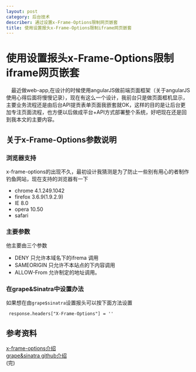 ```yaml
---
layout: post
category: 后台技术
describer: 通过设置x-Frame-Options限制网页嵌套
title: 使用设置报头x-Frame-Options限制iframe网页嵌套
---
```


# 使用设置报头x-Frame-Options限制iframe网页嵌套

&emsp;最近做web-app,在设计的时候使用angularJS做前端页面框架（关于angularJS使用心得后面将慢慢记录），现在有这么一个设计，我前台只是做页面框机显示，主要业务流程还是由后台API提贡表单页面我嵌套就OK，这样的目的是让后台更加专注页面流程，也方便以后做成平台+API方式部署整个系统，好吧现在还是回到我本文的主要内容。
## 关于x-Frame-Options参数说明

### 浏览器支持

x-frame-options的出现不久，最初设计我猜测是为了防止一些别有用心的者制作钓鱼网站，现在支持的浏览器有一下

* chrome 4.1.249.1042
* firefox 3.6.9(1.9.2.9)
* IE 8.0
* opera 10.50
* safari

### 主要参数

他主要由三个参数

* DENY 只允许本域名下的ifrema 调用
* SAMEORIGIN 只允许不本站点的下内容调用
* ALLOW-From 允许制定的地址调用。

### 在grape&Sinatra中设置办法

如果想在由`grape$sinatra`设置报头可以按下面方法设置

     response.headers["X-Frame-Options"] = ''

## 参考资料

[x-frame-options介绍](https://www.owasp.org/index.php/Clickjacking_Defense_Cheat_Sheet)</br>
[grape&sinatra github介绍](https://github.com/intridea/grape#alongside-sinatra-or-other-frameworks)</br>
(完)

